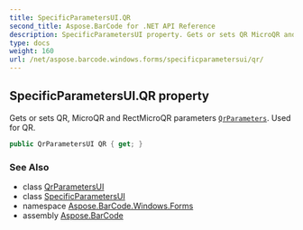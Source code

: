 ```yaml
---
title: SpecificParametersUI.QR
second_title: Aspose.BarCode for .NET API Reference
description: SpecificParametersUI property. Gets or sets QR MicroQR and RectMicroQR parameters QrParameters. Used for QR
type: docs
weight: 160
url: /net/aspose.barcode.windows.forms/specificparametersui/qr/
---
```

## SpecificParametersUI.QR property

Gets or sets QR, MicroQR and RectMicroQR parameters [`QrParameters`](../../../aspose.barcode.generation/qrparameters/). Used for QR.

```csharp
public QrParametersUI QR { get; }
```

### See Also

* class [QrParametersUI](../../qrparametersui/)
* class [SpecificParametersUI](../)
* namespace [Aspose.BarCode.Windows.Forms](../../../aspose.barcode.windows.forms/)
* assembly [Aspose.BarCode](../../../)


